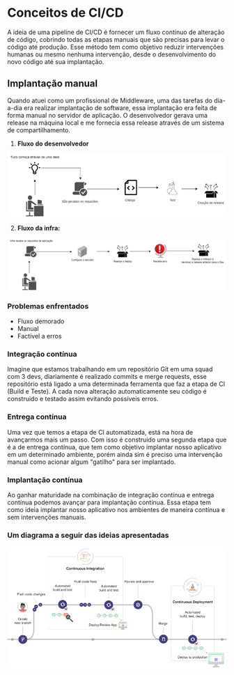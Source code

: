 # Conceitos de CI/CD

A ideia de uma pipeline de CI/CD é fornecer um fluxo contínuo de alteração de código, cobrindo todas as etapas manuais que são precisas para levar o código até produção. Esse método tem como objetivo reduzir intervenções humanas ou mesmo nenhuma intervenção, desde o desenvolvimento do novo código até sua implantação.

## Implantação manual 

Quando atuei como um profissional de Middleware, uma das tarefas do dia-a-dia era realizar implantação de software, essa implantação era feita de forma manual no servidor de aplicação.
O desenvolvedor gerava uma release na máquina local e me fornecia essa release através de um sistema de compartilhamento.

1. **Fluxo do desenvolvedor**

![dev!](imagens/dev-fluxo.png "dev") 

2. **Fluxo da infra:**

![dev!](imagens/infra.png "dev") 

### Problemas enfrentados

- Fluxo demorado
- Manual
- Factível a erros 

### Integração contínua 

Imagine que estamos trabalhando em um repositório Git em uma squad com 3 devs, diariamente é realizado commits e merge requests, esse repositório está ligado a uma determinada ferramenta que faz a etapa de CI (Build e Teste). A cada nova alteração automaticamente seu código é construido e testado assim evitando possíveis erros.

### Entrega contínua 

Uma vez que temos a etapa de CI automatizada, está na hora de avançarmos mais um passo. Com isso é construido uma segunda etapa que é a de entrega contínua, que tem como objetivo implantar nosso aplicativo em um determinado ambiente, porém ainda sim é preciso uma intervenção manual como acionar algum "gatilho" para ser implantado.

### Implantação contínua

Ao ganhar maturidade na combinação de integração contínua e entrega contínua podemos avançar para implantação contínua. Essa etapa tem como ideia implantar nosso aplicativo nos ambientes de maneira contínua e sem intervenções manuais.

### Um diagrama a seguir das ideias apresentadas


![dev!](imagens/gitlab_workflow_example_11_9.png "dev")
